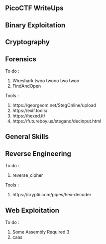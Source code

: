 ## PicoCTF WriteUps

## Binary Exploitation

## Cryptography

## Forensics

To do : 

<ol>
  <li>Wireshark twoo twooo two twoo</li>
  <li>FindAndOpen</li>
</ol>


Tools :

<ol>
<li>https://georgeom.net/StegOnline/upload</li>
<li>https://exif.tools/</li>
<li>https://hexed.it/</li>
<li>https://futureboy.us/stegano/decinput.html</li>
</ol>

## General Skills


## Reverse Engineering
To do : 

<ol>
  <li>reverse_cipher</li>
</ol>

Tools :
<ol>
<li>https://cryptii.com/pipes/hex-decoder</li>
</ol>


## Web Exploitation
To do : 

<ol>
  <li>Some Assembly Required 3</li>
  <li>caas</li>
</ol>








